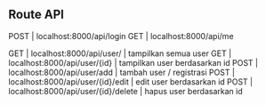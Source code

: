 ## Route API

POST | localhost:8000/api/login
GET | localhost:8000/api/me

GET | localhost:8000/api/user/ | tampilkan semua user
GET | localhost:8000/api/user/{id} | tampilkan user berdasarkan id
POST | localhost:8000/api/user/add | tambah user / registrasi
POST | localhost:8000/api/user/{id}/edit | edit user berdasarkan id
POST | localhost:8000/api/user/{id}/delete | hapus user berdasarkan id

